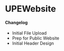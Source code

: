 # UPEWebsite

#### Changelog
- Initial File Upload
- Prep for Public Website
- Initial Header Design